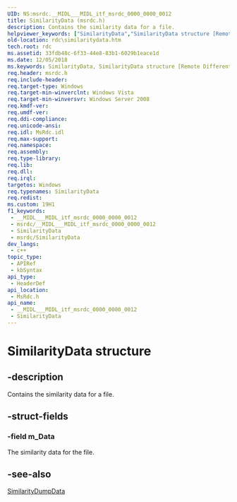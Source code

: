 ```yaml
---
UID: NS:msrdc.__MIDL___MIDL_itf_msrdc_0000_0000_0012
title: SimilarityData (msrdc.h)
description: Contains the similarity data for a file.
helpviewer_keywords: ["SimilarityData","SimilarityData structure [Remote Differential Compression]","fs.similaritydata","msrdc/SimilarityData","rdc.similaritydata"]
old-location: rdc\similaritydata.htm
tech.root: rdc
ms.assetid: 33fdb48c-6f33-44e8-83b1-6029b1eace1d
ms.date: 12/05/2018
ms.keywords: SimilarityData, SimilarityData structure [Remote Differential Compression], fs.similaritydata, msrdc/SimilarityData, rdc.similaritydata
req.header: msrdc.h
req.include-header: 
req.target-type: Windows
req.target-min-winverclnt: Windows Vista
req.target-min-winversvr: Windows Server 2008
req.kmdf-ver: 
req.umdf-ver: 
req.ddi-compliance: 
req.unicode-ansi: 
req.idl: MsRdc.idl
req.max-support: 
req.namespace: 
req.assembly: 
req.type-library: 
req.lib: 
req.dll: 
req.irql: 
targetos: Windows
req.typenames: SimilarityData
req.redist: 
ms.custom: 19H1
f1_keywords:
 - __MIDL___MIDL_itf_msrdc_0000_0000_0012
 - msrdc/__MIDL___MIDL_itf_msrdc_0000_0000_0012
 - SimilarityData
 - msrdc/SimilarityData
dev_langs:
 - c++
topic_type:
 - APIRef
 - kbSyntax
api_type:
 - HeaderDef
api_location:
 - MsRdc.h
api_name:
 - __MIDL___MIDL_itf_msrdc_0000_0000_0012
 - SimilarityData
---
```


# SimilarityData structure


## -description

Contains the similarity data for a file.

## -struct-fields

### -field m_Data

The similarity data for the file.

## -see-also

<a href="/windows/win32/api/msrdc/ns-msrdc-similaritydumpdata">SimilarityDumpData</a>

